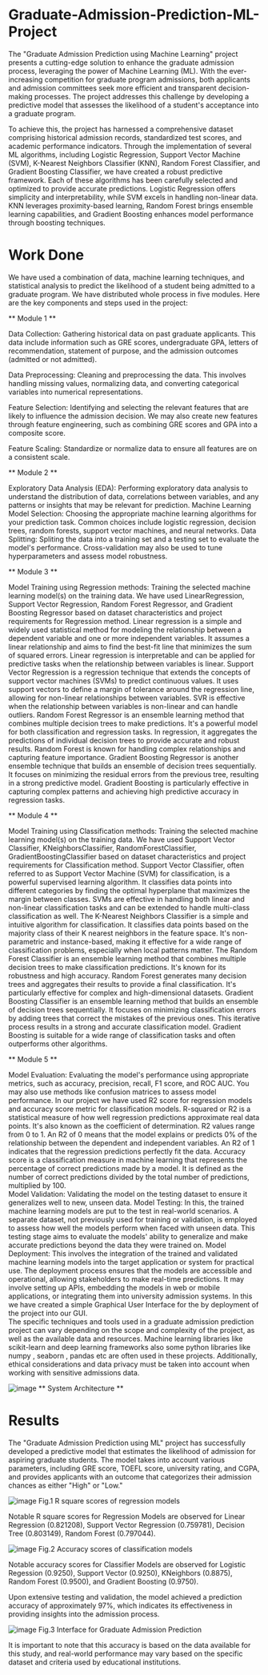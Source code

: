 # Graduate-Admission-Prediction-ML-Project

The "Graduate Admission Prediction using Machine Learning" project presents a cutting-edge solution to enhance the graduate admission process, leveraging the power of Machine Learning (ML). With the ever-increasing competition for graduate program admissions, both applicants and admission committees seek more efficient and transparent decision-making processes. The project addresses this challenge by developing a predictive model that assesses the likelihood of a student's acceptance into a graduate program.

To achieve this, the project has harnessed a comprehensive dataset comprising historical admission records, standardized test scores, and academic performance indicators. Through the implementation of several ML algorithms, including Logistic Regression, Support Vector Machine (SVM), K-Nearest Neighbors Classifier (KNN), Random Forest Classifier, and Gradient Boosting Classifier, we have created a robust predictive framework. Each of these algorithms has been carefully selected and optimized to provide accurate predictions. Logistic Regression offers simplicity and interpretability, while SVM excels in handling non-linear data. KNN leverages proximity-based learning, Random Forest brings ensemble learning capabilities, and Gradient Boosting enhances model performance through boosting techniques.

# Work Done
We have used a combination of data, machine learning techniques, and statistical analysis to predict the likelihood of a student being admitted to a graduate program. We have distributed whole process in five modules. Here are the key components and steps used in the project:

** Module 1 ** 

Data Collection: Gathering historical data on past graduate applicants. This data include information such as GRE scores, undergraduate GPA, letters of recommendation, statement of purpose, and the admission outcomes (admitted or not admitted).

Data Preprocessing: Cleaning and preprocessing the data. This involves handling missing values, normalizing data, and converting categorical variables into numerical representations.

Feature Selection: Identifying and selecting the relevant features that are likely to influence the admission decision. We may also create new features through feature engineering, such as combining GRE scores and GPA into a composite score.

Feature Scaling: Standardize or normalize data to ensure all features are on a consistent scale.

** Module 2 **

Exploratory Data Analysis (EDA): Performing exploratory data analysis to understand the distribution of data, correlations between variables, and any patterns or insights that may be relevant for prediction.
Machine Learning Model Selection: Choosing the appropriate machine learning algorithms for your prediction task. Common choices include logistic regression, decision trees, random forests, support vector machines, and neural networks.
Data Splitting: Spliting the data into a training set and a testing set to evaluate the model's performance. Cross-validation may also be used to tune hyperparameters and assess model robustness.

** Module 3 **

Model Training using Regression methods: Training the selected machine learning model(s) on the training data.
We have used LinearRegression, Support Vector Regression, Random Forest Regressor, and Gradient Boosting Regressor based on dataset characteristics and project requirements for Regression method.
Linear regression is a simple and widely used statistical method for modeling the relationship between a dependent variable and one or more independent variables. It assumes a linear relationship and aims to find the best-fit line that minimizes the sum of squared errors. Linear regression is interpretable and can be applied for predictive tasks when the relationship between variables is linear.
Support Vector Regression is a regression technique that extends the concepts of support vector machines (SVMs) to predict continuous values. It uses support vectors to define a margin of tolerance around the regression line, allowing for non-linear relationships between variables. SVR is effective when the relationship between variables is non-linear and can handle outliers.
Random Forest Regressor is an ensemble learning method that combines multiple decision trees to make predictions. It's a powerful model for both classification and regression tasks. In regression, it aggregates the predictions of individual decision trees to provide accurate and robust results. Random Forest is known for handling complex relationships and capturing feature importance.
Gradient Boosting Regressor is another ensemble technique that builds an ensemble of decision trees sequentially. It focuses on minimizing the residual errors from the previous tree, resulting in a strong predictive model. Gradient Boosting is particularly effective in capturing complex patterns and achieving high predictive accuracy in regression tasks.

** Module 4 **

Model Training using Classification methods: Training the selected machine learning model(s) on the training data.
We have used Support Vector Classifier, KNeighborsClassifier, RandomForestClassifier, GradientBoostingClassifier based on dataset characteristics and project requirements for Classification method.
Support Vector Classifier, often referred to as Support Vector Machine (SVM) for classification, is a powerful supervised learning algorithm. It classifies data points into different categories by finding the optimal hyperplane that maximizes the margin between classes. SVMs are effective in handling both linear and non-linear classification tasks and can be extended to handle multi-class classification as well.
The K-Nearest Neighbors Classifier is a simple and intuitive algorithm for classification. It classifies data points based on the majority class of their K nearest neighbors in the feature space. It's non-parametric and instance-based, making it effective for a wide range of classification problems, especially when local patterns matter.
The Random Forest Classifier is an ensemble learning method that combines multiple decision trees to make classification predictions. It's known for its robustness and high accuracy. Random Forest generates many decision trees and aggregates their results to provide a final classification. It's particularly effective for complex and high-dimensional datasets.
Gradient Boosting Classifier is an ensemble learning method that builds an ensemble of decision trees sequentially. It focuses on minimizing classification errors by adding trees that correct the mistakes of the previous ones. This iterative process results in a strong and accurate classification model. Gradient Boosting is suitable for a wide range of classification tasks and often outperforms other algorithms.

** Module 5 **

Model Evaluation: Evaluating the model's performance using appropriate metrics, such as accuracy, precision, recall, F1 score, and ROC AUC. You may also use methods like confusion matrices to assess model performance. In our project we have used R2 score for regression models and accuracy score metric for classification models.
R-squared or R2 is a statistical measure of how well regression predictions approximate real data points. It's also known as the coefficient of determination. R2 values range from 0 to 1. An R2 of 0 means that the model explains or predicts 0% of the relationship between the dependent and independent variables. An R2 of 1 indicates that the regression predictions perfectly fit the data.
Accuracy score is a classification measure in machine learning that represents the percentage of correct predictions made by a model. It is defined as the number of correct predictions divided by the total number of predictions, multiplied by 100.                      
Model Validation: Validating the model on the testing dataset to ensure it generalizes well to new, unseen data.
Model Testing: In this, the trained machine learning models are put to the test in real-world scenarios. A separate dataset, not previously used for training or validation, is employed to assess how well the models perform when faced with unseen data. This testing stage aims to evaluate the models' ability to generalize and make accurate predictions beyond the data they were trained on.
Model Deployment: This involves the integration of the trained and validated machine learning models into the target application or system for practical use. The deployment process ensures that the models are accessible and operational, allowing stakeholders to make real-time predictions. It may involve setting up APIs, embedding the models in web or mobile applications, or integrating them into university admission systems. In this we have created a simple Graphical User Interface for the by deployment of the project into our GUI.                                                         
The specific techniques and tools used in a graduate admission prediction project can vary depending on the scope and complexity of the project, as well as the available data and resources. Machine learning libraries like scikit-learn and deep learning frameworks also some python libraries like numpy , seaborn , pandas etc are often used in these projects. Additionally, ethical considerations and data privacy must be taken into account when working with sensitive admissions data.

![image](https://github.com/kartnagrale/Graduate-Admission-Prediction-ML-Project/assets/115936211/e2511633-3c61-4683-8b65-98fd046cd1ab)
** System Architecture **

# Results 

The "Graduate Admission Prediction using ML" project has successfully developed a predictive model that estimates the likelihood of admission for aspiring graduate students. The model takes into account various parameters, including GRE score, TOEFL score, university rating, and CGPA, and provides applicants with an outcome that categorizes their admission chances as either "High" or "Low."
 
![image](https://github.com/kartnagrale/Graduate-Admission-Prediction-ML-Project/assets/115936211/4c57409b-49d9-4a82-8cd3-0628086355eb)
Fig.1 R square scores of regression models

Notable R square scores for Regression Models are observed for Linear Regression (0.821208), Support Vector Regression (0.759781), Decision Tree (0.803149), Random Forest (0.797044).

![image](https://github.com/kartnagrale/Graduate-Admission-Prediction-ML-Project/assets/115936211/56b00c13-7b5d-4b7a-bdfc-826985b80e70)
Fig.2 Accuracy scores of classification models

Notable accuracy scores for Classifier Models are observed for Logistic Regession (0.9250), Support Vector (0.9250), KNeighbors (0.8875), Random Forest (0.9500), and Gradient Boosting (0.9750).

Upon extensive testing and validation, the model achieved a prediction accuracy of approximately 97%, which indicates its effectiveness in providing insights into the admission process. 

![image](https://github.com/kartnagrale/Graduate-Admission-Prediction-ML-Project/assets/115936211/05d4f696-fe95-4c2e-bfa5-d0e547ab9d80)
Fig.3 Interface for Graduate Admission Prediction

It is important to note that this accuracy is based on the data available for this study, and real-world performance may vary based on the specific dataset and criteria used by educational institutions.
